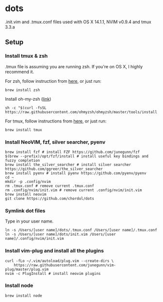 # dots

.init.vim and .tmux.conf files used with OS X 14.1.1, NVIM v0.9.4 and tmux 3.3.a

## Setup

### Install tmux & zsh

.tmux file is assuming you are running zsh. If you're on OS X, I highly recommend it.  

For zsh, follow instruction from [here](https://github.com/ohmyzsh/ohmyzsh/wiki/Installing-ZSH), or just run:
```
brew install zsh
```

Install oh-my-zsh ([link](https://ohmyz.sh/#install))
```
sh -c "$(curl -fsSL https://raw.githubusercontent.com/ohmyzsh/ohmyzsh/master/tools/install.sh)"
```

For tmux, follow instructions from [here](https://linuxize.com/post/getting-started-with-tmux/), or just run:
```
brew install tmux
```

### Install NeoVIM, fzf, silver searcher, pyenv

```
brew install fzf # install FZF https://github.com/junegunn/fzf
$(brew --prefix)/opt/fzf/install # install useful key bindings and fuzzy completion
brew install the_silver_searcher # install silver searcher https://github.com/ggreer/the_silver_searcher
brew install pyenv # install pyenv https://github.com/pyenv/pyenv
cd ~
mkdir -p .config/nvim
rm .tmux.conf # remove current .tmux.conf
rm .config/nvim/init.vim # remove current .config/nvim/init.vim
brew install neovim
git clone https://github.com/chordol/dots
```
### Symlink dot files

Type in your user name.
```
ln -s /Users/[user name]/dots/.tmux.conf /Users/[user name]/.tmux.conf
ln -s /Users/[user name]/dots/init.vim /Users/[user name]/.config/nvim/init.vim
```

### Install vim-plug and install all the plugins

```
curl -fLo ~/.vim/autoload/plug.vim --create-dirs \
    https://raw.githubusercontent.com/junegunn/vim-plug/master/plug.vim
nvim -c PlugInstall # install neovim plugins
```

### Install node
```
brew install node
```
